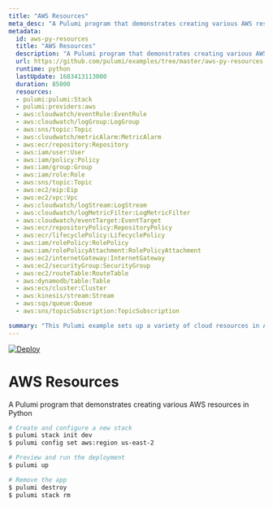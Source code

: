 ```yaml
---
title: "AWS Resources"
meta_desc: "A Pulumi program that demonstrates creating various AWS resources in Python"
metadata:
  id: aws-py-resources
  title: "AWS Resources"
  description: "A Pulumi program that demonstrates creating various AWS resources in Python"
  url: https://github.com/pulumi/examples/tree/master/aws-py-resources
  runtime: python
  lastUpdate: 1683413113000
  duration: 85000
  resources:
  - pulumi:pulumi:Stack
  - pulumi:providers:aws
  - aws:cloudwatch/eventRule:EventRule
  - aws:cloudwatch/logGroup:LogGroup
  - aws:sns/topic:Topic
  - aws:cloudwatch/metricAlarm:MetricAlarm
  - aws:ecr/repository:Repository
  - aws:iam/user:User
  - aws:iam/policy:Policy
  - aws:iam/group:Group
  - aws:iam/role:Role
  - aws:sns/topic:Topic
  - aws:ec2/eip:Eip
  - aws:ec2/vpc:Vpc
  - aws:cloudwatch/logStream:LogStream
  - aws:cloudwatch/logMetricFilter:LogMetricFilter
  - aws:cloudwatch/eventTarget:EventTarget
  - aws:ecr/repositoryPolicy:RepositoryPolicy
  - aws:ecr/lifecyclePolicy:LifecyclePolicy
  - aws:iam/rolePolicy:RolePolicy
  - aws:iam/rolePolicyAttachment:RolePolicyAttachment
  - aws:ec2/internetGateway:InternetGateway
  - aws:ec2/securityGroup:SecurityGroup
  - aws:ec2/routeTable:RouteTable
  - aws:dynamodb/table:Table
  - aws:ecs/cluster:Cluster
  - aws:kinesis/stream:Stream
  - aws:sqs/queue:Queue
  - aws:sns/topicSubscription:TopicSubscription

summary: "This Pulumi example sets up a variety of cloud resources in AWS using Python. It creates S3 buckets and object, an SQS queue, a DynamoDB table and a Lambda function all using the AWS SDK. It is an example of how Python can be used to quickly and easily deploy cloud resources on AWS, making it useful for a variety of cloud computing use cases."
---
```


[![Deploy](https://get.pulumi.com/new/button.svg)](https://app.pulumi.com/new?template=https://github.com/pulumi/examples/blob/master/aws-py-resources/README.md)

# AWS Resources

A Pulumi program that demonstrates creating various AWS resources in Python

```bash
# Create and configure a new stack
$ pulumi stack init dev
$ pulumi config set aws:region us-east-2

# Preview and run the deployment
$ pulumi up

# Remove the app
$ pulumi destroy
$ pulumi stack rm
```


